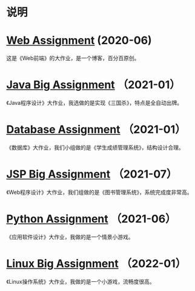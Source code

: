 # 说明

# [Web Assignment](https://github.com/WLHSDXN/WLHSDXN.github.io) (2020-06)

这是《Web前端》的大作业，是一个博客，百分百原创。

# [Java Big Assignment](https://github.com/WLHSDXN/Project/tree/main/Java%20Big%20Assignment) （2021-01）

《Java程序设计》大作业，我选做的是实现《三国杀》，特点是全自动出牌。

# [Database Assignment](https://github.com/WLHSDXN/Project/tree/main/Database%20Assignment) （2021-01）

《数据库》大作业，我们小组做的是《学生成绩管理系统》，结构设计合理。

# [JSP Big Assignment](https://github.com/WLHSDXN/Project/tree/main/JSP%20Big%20Assignment) （2021-07）

《Web程序设计》大作业，我们组做的是《图书管理系统》，系统完成度非常高。

# [Python Assignment](https://github.com/WLHSDXN/Project/tree/main/Python%20Assignment) （2021-06）

《应用软件设计》大作业，我做的是一个情景小游戏。

# [Linux Big Assignment](https://github.com/WLHSDXN/Project/tree/main/Linux%20Big%20Assignment) （2022-01）

《Linux操作系统》大作业，我做的是一个小游戏，流畅度很高。

